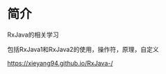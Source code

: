 # 简介

RxJava的相关学习

包括RxJava1和RxJava2的使用，操作符，原理，自定义

[<https://xieyang94.github.io/RxJava-/>](<https://xieyang94.github.io/RxJava-/>)

